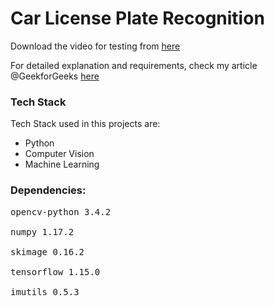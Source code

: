 # Car License Plate Recognition

Download the video for testing from <a href="https://drive.google.com/open?id=1jd8WVKHYXfisMO390easOdPkZahonRNd">here</a> 

For detailed explanation and requirements, check my article @GeekforGeeks <a href="https://www.geeksforgeeks.org/detect-and-recognize-car-license-plate-from-a-video-in-real-time/">here</a>

### Tech Stack
Tech Stack used in this projects are:<br>
* Python<br>
* Computer Vision<br>
* Machine Learning<br>

### Dependencies:
<pre>
opencv-python 3.4.2<br>
numpy 1.17.2<br>
skimage 0.16.2<br>
tensorflow 1.15.0<br>
imutils 0.5.3</pre>
